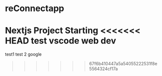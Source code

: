 # reConnectapp
Nextjs Project Starting
<<<<<<< HEAD
test vscode web dev
=======
test1
test 2 google
>>>>>>> 67f6b410447a5a54055222531f8e5564324cf17a
